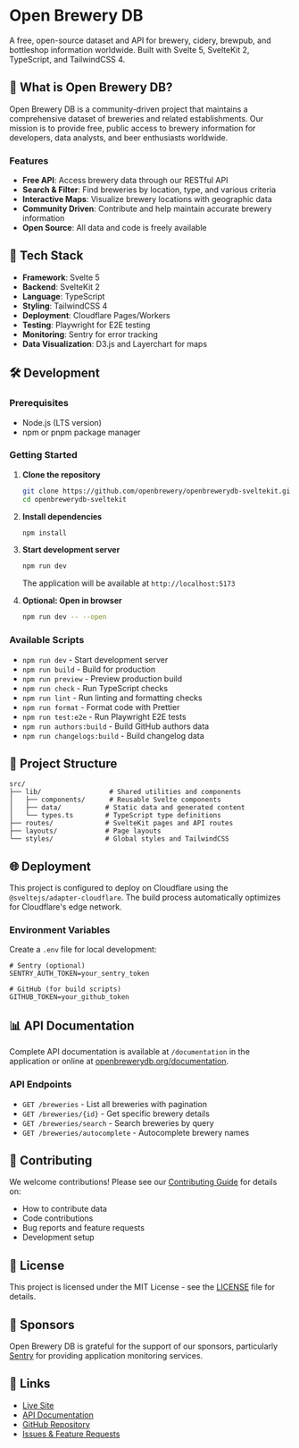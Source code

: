 # Open Brewery DB

A free, open-source dataset and API for brewery, cidery, brewpub, and bottleshop information worldwide. Built with Svelte 5, SvelteKit 2, TypeScript, and TailwindCSS 4.

## 🍺 What is Open Brewery DB?

Open Brewery DB is a community-driven project that maintains a comprehensive dataset of breweries and related establishments. Our mission is to provide free, public access to brewery information for developers, data analysts, and beer enthusiasts worldwide.

### Features

- **Free API**: Access brewery data through our RESTful API
- **Search & Filter**: Find breweries by location, type, and various criteria
- **Interactive Maps**: Visualize brewery locations with geographic data
- **Community Driven**: Contribute and help maintain accurate brewery information
- **Open Source**: All data and code is freely available

## 🚀 Tech Stack

- **Framework**: Svelte 5
- **Backend**: SvelteKit 2
- **Language**: TypeScript
- **Styling**: TailwindCSS 4
- **Deployment**: Cloudflare Pages/Workers
- **Testing**: Playwright for E2E testing
- **Monitoring**: Sentry for error tracking
- **Data Visualization**: D3.js and Layerchart for maps

## 🛠️ Development

### Prerequisites

- Node.js (LTS version)
- npm or pnpm package manager

### Getting Started

1. **Clone the repository**
   ```bash
   git clone https://github.com/openbrewery/openbrewerydb-sveltekit.git
   cd openbrewerydb-sveltekit
   ```

2. **Install dependencies**
   ```bash
   npm install
   ```

3. **Start development server**
   ```bash
   npm run dev
   ```

   The application will be available at `http://localhost:5173`

4. **Optional: Open in browser**
   ```bash
   npm run dev -- --open
   ```

### Available Scripts

- `npm run dev` - Start development server
- `npm run build` - Build for production
- `npm run preview` - Preview production build
- `npm run check` - Run TypeScript checks
- `npm run lint` - Run linting and formatting checks
- `npm run format` - Format code with Prettier
- `npm run test:e2e` - Run Playwright E2E tests
- `npm run authors:build` - Build GitHub authors data
- `npm run changelogs:build` - Build changelog data

## 📁 Project Structure

```
src/
├── lib/                 # Shared utilities and components
│   ├── components/      # Reusable Svelte components
│   ├── data/           # Static data and generated content
│   └── types.ts        # TypeScript type definitions
├── routes/             # SvelteKit pages and API routes
├── layouts/            # Page layouts
└── styles/             # Global styles and TailwindCSS
```

## 🌐 Deployment

This project is configured to deploy on Cloudflare using the `@sveltejs/adapter-cloudflare`. The build process automatically optimizes for Cloudflare's edge network.

### Environment Variables

Create a `.env` file for local development:

```env
# Sentry (optional)
SENTRY_AUTH_TOKEN=your_sentry_token

# GitHub (for build scripts)
GITHUB_TOKEN=your_github_token
```

## 📊 API Documentation

Complete API documentation is available at `/documentation` in the application or online at [openbrewerydb.org/documentation](https://openbrewerydb.org/documentation).

### API Endpoints

- `GET /breweries` - List all breweries with pagination
- `GET /breweries/{id}` - Get specific brewery details
- `GET /breweries/search` - Search breweries by query
- `GET /breweries/autocomplete` - Autocomplete brewery names

## 🤝 Contributing

We welcome contributions! Please see our [Contributing Guide](CONTRIBUTING.md) for details on:

- How to contribute data
- Code contributions
- Bug reports and feature requests
- Development setup

## 📄 License

This project is licensed under the MIT License - see the [LICENSE](LICENSE) file for details.

## 🙏 Sponsors

Open Brewery DB is grateful for the support of our sponsors, particularly [Sentry](https://sentry.io/) for providing application monitoring services.

## 🔗 Links

- [Live Site](https://openbrewerydb.org/)
- [API Documentation](https://openbrewerydb.org/documentation)
- [GitHub Repository](https://github.com/openbrewery/openbrewerydb-sveltekit)
- [Issues & Feature Requests](https://github.com/openbrewery/openbrewerydb-sveltekit/issues)
